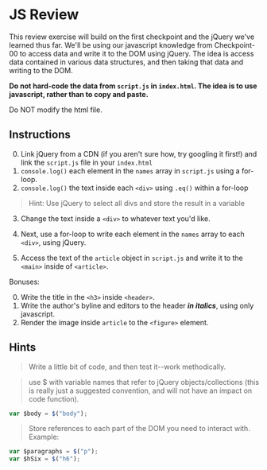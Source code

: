 # JS Review

This review exercise will build on the first checkpoint and the jQuery we've learned thus far. We'll be using our javascript knowledge from Checkpoint-00 to access data and write it to the DOM using jQuery. The idea is access data contained in various data structures, and then taking that data and writing to the DOM.

**Do not hard-code the data from `script.js` in `index.html`. The idea is to use javascript, rather than to copy and paste.**

Do NOT modify the html file.


## Instructions

0. Link jQuery from a CDN (if you aren't sure how, try googling it first!) and link the `script.js` file in your `index.html`
1. `console.log()` each element in the `names` array in `script.js` using a for-loop.
2. `console.log()` the text inside each `<div>` using `.eq()` within a for-loop
  > Hint: Use jQuery to select all divs and store the result in a variable

3. Change the text inside a `<div>` to whatever text you'd like.

4. Next, use a for-loop to write each element in the `names` array to each `<div>`, using jQuery.
6. Access the text of the `article` object in `script.js` and write it to the `<main>` inside of `<article>`.

Bonuses:

0. Write the title in the `<h3>` inside `<header>`.
1. Write the author's byline and editors to the header ***in italics***, using only javascript.
2. Render the image inside `article` to the `<figure>` element.

## Hints

> Write a little bit of code, and then test it--work methodically.

> use $ with variable names that refer to jQuery objects/collections (this is really just a suggested convention, and will not have an impact on code function).
```js
var $body = $("body");
```

>  Store references to each part of the DOM you need to interact with. Example:
```js
var $paragraphs = $("p");
var $hSix = $("h6");   
```

